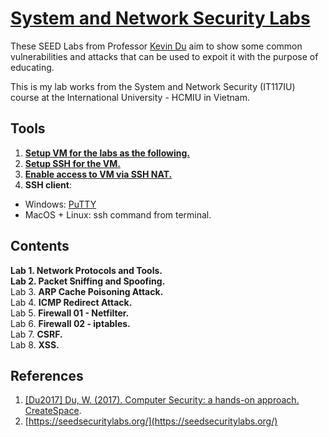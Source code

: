 # [System and Network Security Labs](https://seedsecuritylabs.org/) 
These SEED Labs from Professor [Kevin Du](https://github.com/kevin-w-du) aim to show some common vulnerabilities and attacks that can be used to expoit it with the purpose of educating.

This is my lab works from the System and Network Security (IT117IU) course at the International University - HCMIU in Vietnam.  

## Tools 

1. **[Setup VM for the labs as the following.](https://github.com/seed-labs/seed-labs/blob/master/manuals/vm/seedvm-manual.md)**
2. **[Setup SSH for the VM.](https://www.cyberciti.biz/faq/ubuntu-linux-install-openssh-server/)**
3. **[Enable access to VM via SSH NAT.](https://bobcares.com/blog/virtualbox-ssh-nat/)**
4. **SSH client**:
- Windows: [PuTTY](https://www.putty.org/)
- MacOS + Linux: ssh command from terminal.

## Contents

**Lab 1. Network Protocols and Tools.**\
**Lab 2. Packet Sniffing and Spoofing.**\
Lab 3. **ARP Cache Poisoning Attack.**\
Lab 4. **ICMP Redirect Attack.**\
Lab 5. **Firewall 01 - Netfilter.**\
Lab 6. **Firewall 02 - iptables.**\
Lab 7. **CSRF.**\
Lab 8. **XSS.**

## References

1. [[Du2017] Du, W. (2017). Computer Security: a hands-on approach. CreateSpace](https://www.amazon.com/Computer-Security-Hands-Approach-Wenliang/dp/154836794X).
2. [https://seedsecuritylabs.org/](https://seedsecuritylabs.org/)



